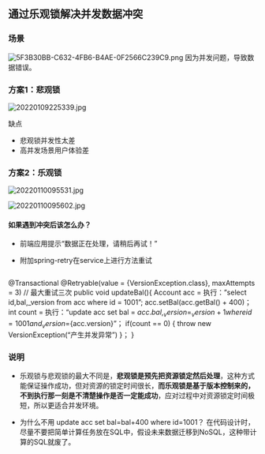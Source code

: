 ## 通过乐观锁解决并发数据冲突
### 场景
![5F3B30BB-C632-4FB6-B4AE-0F2566C239C9.png](https://pic.imgdb.cn/item/61db92482ab3f51d915fc23e.png)
因为并发问题，导致数据错误。

### 方案1：悲观锁
![20220109225339.jpg](https://pic.imgdb.cn/item/61db927a2ab3f51d915fe906.jpg)

缺点
* 悲观锁并发性太差
* 高并发场景用户体验差

### 方案2：乐观锁

![20220110095531.jpg](https://pic.imgdb.cn/item/61db92b12ab3f51d91600e2a.jpg)

![20220110095602.jpg](https://pic.imgdb.cn/item/61db98922ab3f51d9164494f.jpg)

#### 如果遇到冲突后该怎么办？
* 前端应用提示“数据正在处理，请稍后再试！”
*  附加spring-retry在service上进行方法重试

    ```java
@Transactional
@Retryable(value = {VersionException.class}, maxAttempts = 3) // 最大重试三次
public void updateBal(){
    Account acc =  执行：”select id,bal,_version from acc where id = 1001”;
    acc.setBal(acc.getBal() + 400)；
    int count = 执行：“update acc set bal = ${acc.bal} , _version=_version + 1 
		where id = 1001 and _version=${acc.version}”；
    if(count == 0) { throw new VersionException(“产生并发异常”) }；
}

### 说明
* 乐观锁与悲观锁的最大不同是，**悲观锁是预先把资源锁定然后处理**，这种方式能保证操作成功，但对资源的锁定时间很长，**而乐观锁是基于版本控制来的，不到执行那一刻是不清楚操作是否一定能成功**，应对过程中对资源锁定时间极短，所以更适合并发环境。

* 为什么不用 update acc set bal=bal+400 where id=1001？
    在代码设计时，尽量不要把简单计算任务放在SQL中，假设未来数据迁移到NoSQL，这种带计算的SQL就废了。
